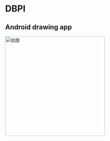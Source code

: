 # DBPI
## Android drawing app

<img src="https://github.com/Noahjianlong/DBPI/blob/master/%E5%8A%9F%E8%83%BD%E6%BC%94%E7%A4%BA_ev.gif" width="320" alt="绘图">

